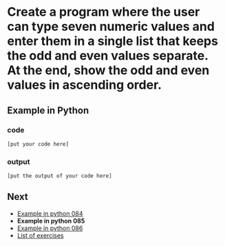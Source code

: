 # Create a program where the user can type seven numeric values and enter them in a single list that keeps the odd and even values separate. At the end, show the odd and even values in ascending order.

## Example in Python

### code

``` python
[put your code here]
```

### output

```
[put the output of your code here]
```

## Next

- [Example in python 084](../../084/python)
- **Example in python 085**
- [Example in python 086](../../086/python)
- [List of exercises](../..)

